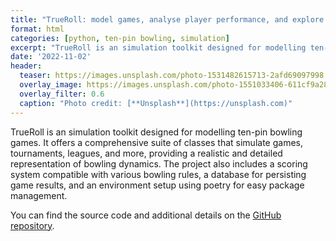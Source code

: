 ```yaml
---
title: "TrueRoll: model games, analyse player performance, and explore ten-pin bowling"
format: html
categories: [python, ten-pin bowling, simulation]
excerpt: "TrueRoll is an simulation toolkit designed for modelling ten-pin bowling games. It offers a comprehe..."
date: '2022-11-02'
header:
  teaser: https://images.unsplash.com/photo-1531482615713-2afd69097998
  overlay_image: https://images.unsplash.com/photo-1551033406-611cf9a28f67
  overlay_filter: 0.6
  caption: "Photo credit: [**Unsplash**](https://unsplash.com)"
---
```


TrueRoll is an simulation toolkit designed for modelling ten-pin bowling games. It offers a comprehensive suite of classes that simulate games, tournaments, leagues, and more, providing a realistic and detailed representation of bowling dynamics. The project also includes a scoring system compatible with various bowling rules, a database for persisting game results, and an environment setup using poetry for easy package management.

You can find the source code and additional details on the [GitHub repository](https://github.com/michael-borck/trueroll).